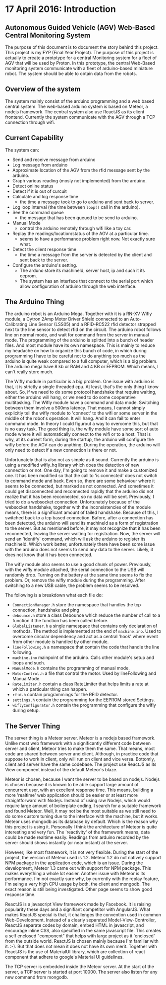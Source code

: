 
17 April 2016: Introduction
===========================

Autonomous Guided Vehicle (AGV) Web-Based Central Monitoring System
-------------------------------------------------------------------

The purpose of this document is to document the story behind this project.
This project is my FYP (Final Year Project). The purpose of this project
is actually to create a prototype for a central Monitoring system for a fleet
of AGV that will be used by Proton. In this prototype, the central Web-Based
monitoring system communicate with a fleet of arduino-based miniature robot.
The system should be able to obtain data from the robots.

Overview of the system
----------------------

The system mainly consist of the arduino programming and a web based central system.
The web-based arduino system is based on Meteor, a nodejs framework. The central system
also use ReactJS as its client frontend. Currently the system communicate with the
AGV through a TCP connection through wifi.

Current Capability
------------------

The system can:

- Send and receive message from arduino
- Log message from arduino
- Approximate location of the AGV from the rfid message sent by the arduino.
- Graph various reading (mosly not implemented) from the arduino.
- Detect online status
- Detect if it is out of curcuit
- Calculate and log response time
  - the time a message took to go to arduino and sent back to server.
- Log loop interval (the time between `loop()` call in the arduino).
- See the command queue
  - the message that has been queued to be send to arduino.
- Manual Mode
  - control the arduino remotely through wifi like a toy car.
- Replay the readings/location/status of the AGV at a particular time.
  - seems to have a performance problem right now. Not exactly sure what.
- Detect the client response time
  - the time a message from the server is detected by the client and sent back to the server.
- Configure the arduino's setting.
  - The arduno store its machineId, server host, ip and such it its eeprom.
  - The system has an interface that connect to the serial port which allow
    configuration of arduino through the web interface.

The Arduino Thing
-----------------

The arduino robot is an Arduino Mega. Together with it is a RN-XV Wifly module, a
Cytron 2Amp Motor Driver Shield connected to an Auto-Calibrating Line Sensor (LSS05)
and a RFID-RC522 rfid detector strapped next to the line sensor to detect rfid on
the circuit. The arduino robot follows line on normal mode, and wait for command
from the server in manual mode. The programming of the arduino is splitted into a
bunch of header files. And most module have its own namespace. This is mainly to
reduce my headache on how to organize this bunch of code, in which during programming
I have to be careful not to do anything too much as the arduino is quite weak
compared to a full computer, which is a big problem. The arduino mega have 8 kb
or RAM and 4 KB or EEPROM. Which means, I can't really store much.

The Wifly module in particular is a big problem. One issue with arduino is that, it
is strictly a single threaded cpu. At least, that's the only thing I know about.
So, if we need to do some protocol handshake that require waiting, either the arduino
will hang, or we need to do some cooperative multitasking. The Wifly module have a
command and data mode. Switching between them involve a 500ms latency. That means, I
cannot simply explicitly tell the wifly module to 'connect' to the wifi or some server
in the middle of the robot's operation. It will hang. And it can fail to enter command
mode. In theory I could figurout a way to overcome this, but that is no easy task.
The good thing is, the wifly module have some sort of auto mode where it will automatically
connect to the wifi or to a host. That is why, at its current form, during the startup,
the arduino will configure the wifly before the AGV can do anything. During the operation,
the arduino will only need to detect if a new connection is there or not.

Unfortunately that is also not as simple as it sound. Currently the arduino is using
a modified wifly_hq library which does the detection of new connection or not.
One day, I'm going to remove it and make a customized one. It has been modified so
that the call to 'is connected' does not switch to command mode and back. Even so,
there are some behaviour where it seems to be connected, but marked as not connected.
And sometimes it could get disconnected and reconnected rapidly that the arduino
did not realize that it has been reconnected, so no data will be sent. Previously,
I tried to do a websocket connection. Unfortunately because of the websocket handshake,
together with the inconsistencies of the module means, there is a significant amount
of failed handshake. Because of this, I switched back to a tcp based connection.
Bafore, after a connection has been detected, the arduino will send its machineId as
a form of registration to the server. But as mentioned before, it may not recognize
that it has been reconnected, leaving the server waiting for registration. Now,
the server will send an 'identify' command, which will ask the arduino to register
its machineId. Which work better, unfortunately there have been some issue with
the arduino does not seems to send any data to the server. Likely, it does not
know that it has been connected.

The wifly module also seems to use a good chunk of power. Previously, with the wifly
module attached, the serial connection to the USB will randomly drop. Turning on
the battery at the same time seems to fix the problem. Or, remove the wifly module
during the programming. After switching to a new USB cable, the problem seems to be
resolved.

The following is a breakdown what each file do:

- `ConnectionManager.h` store the namespace that handles the tcp connection, handshake
  and ping
- `debounce.h` store a class Debounce which reduce the number of call to a function
  if the function has been called before.
- `GlobalListener.h` a single namespace that contains only declaration of mothods. The
  method is implemented at the end of `machine.ino`. Used to overcome circular dependency
  and act as a central 'hook' where event from other module is handled by other module.
- `lineFollowing.h` a namespace that contain the code that handle the line following.
- `machine.ino` mainpoint of the arduino. Calls other module's setup and loops and such.
- `ManualMode.h` contains the programming of manual mode.
- `MotorControl.h` a file that control the motor. Used by lineFollowing and ManualMode.
- `RateLimiter.h` contain a class RateLimiter that helps limits a rate at which a
  particular thing can happen.
- `rfid.h` contain programmings for the RFID detector.
- `settings.h` contain the programming for the EEPROM stored Settings.
- `wiflyConfigurator.h` contain the programming that configure the wifly during setup.

The Server Thing
----------------

The server thing is a Meteor server. Meteor is a nodejs based framework. Unlike most
web framework with a significantly different code between server and client, Meteor
tries to make them the same. That means, most code are shared between server and client.
Although, in practice code that suppose to work in client, only will run on client
and vice versa. Bottomly, client and server have the same codebase. The project use
ReactJS as its View component instead of the default Meteor's blaze.

Meteor is chosen, because I want the server to be based on nodejs. Nodejs is chosen
because it is known to be able support large amount of concurrent user, with an excellent
response time. This means, building a more 'realtime' web application should be
easier or at least more straightforward with Nodejs. Instead of using raw Nodejs,
which would require large amount of boilerplate coding, I search for a suitable
framework and found Meteor. Well, it may not be the most suitable as we still need
to do some custom tuning due to the interface with the machine, but it works.
Meteor uses mongodb as its database by default. Which is the reason why this project
is using it. Personally I think the architecture of Meteor is quite interesting and
very fun. The 'reactivity' of the framework means, data could be made realtime easily.
Readings from arduino recorded by the server should shows instantly (or near instant)
at the server.

However, like most framework, it is not very flexible. During the start of the project,
the version of Meteor used is 1.2. Meteor 1.2 do not natively support NPM package
in the application code, which is an issue. During the development, Meteor 1.3 came
out with support for NPM package. This makes everything a whole lot easier. Another issue
with Meteor is its performance. I'm not exactly sure why, by currently with the replay
feature, I'm seing a very high CPU usage by both, the client and mongodb. The
exact reason is still being investigated. Other page seems to show good response time.

ReactJS is a javascript View framework made by Facebook. It is raising popularity these
days and a signifiant competitor with AngularJS. What makes ReactJS special is that,
it challenges the convention used in common Web-Development. Instead of a clearly
separated Model-View-Controller, ReactJS separate codes by domain, embed HTML in
javascript, and encourage inline CSS, also specified in the same javascript file.
This creates a self enclosed "component" that helps with large project as it 'enclosed'
from the outside world. ReactJS is chosen mainly because I'm familiar with it. :-).
But that does not mean it does not have its own merit. Together with ReactJS is the
use of MaterialUI library, which are collection of react component that adhere to
google's Material UI guidelines.

The TCP server is embedded inside the Meteor server. At the start of the server,
a TCP server is started at port 10000. The server also listen for any new command
from mongodb.
